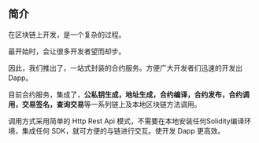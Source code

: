 ## 简介

在区块链上开发，是一个复杂的过程。

最开始时，会让很多开发者望而却步。

因此，我们推出了，一站式封装的合约服务。方便广大开发者们迅速的开发出Dapp。

目前合约服务，集成了，**公私钥生成，地址生成，合约编译，合约发布，合约调用，交易签名，查询交易**等一系列链上及本地区块链方法调用。

调用方式采用简单的 Http Rest Api 模式，不需要在本地安装任何Solidity编译环境，集成任何 SDK，就可方便的与链进行交互。使开发 Dapp 更高效。

